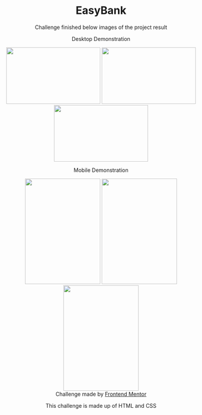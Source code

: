 <h1 align="center"> EasyBank </h1>

<p align="center"> Challenge finished below images of the project result </p>

<div align="center">
  <p align="center"> Desktop Demonstration </p>
  <img src="https://user-images.githubusercontent.com/98968823/175991441-85f8c029-0ecd-44d9-a578-ba8f9ba3cfe1.png" width="250px" height="150px" />
  <img src="https://user-images.githubusercontent.com/98968823/175991444-939ab4aa-a308-4ee7-b0b1-a17cbf3e943d.png" width="250px" height="150px" />
  <img src="https://user-images.githubusercontent.com/98968823/177379491-55863b8a-a54a-4926-a26e-091973ecd435.png" width="250px" height="150px" />
  <p align="center"> Mobile Demonstration </p>
  <img src="https://user-images.githubusercontent.com/98968823/177380542-4e0bf137-fb17-405b-947a-17214b4b8f09.png" width="200px" height="280px" />
  <img src="https://user-images.githubusercontent.com/98968823/177054088-adb77b90-86ad-447b-94d9-d480c8a04361.png" width="200px" height="280px" />
  <img src="https://user-images.githubusercontent.com/98968823/177380139-36a2aa07-005a-49c0-acc3-c8bf5cd6052b.png" width="200px" height="280px" />
  </div>
<div align="center">
  Challenge made by <a href="https://www.frontendmentor.io/hiring"> Frontend Mentor</a>
  <p> This challenge is made up of HTML and CSS </p>
</div>
